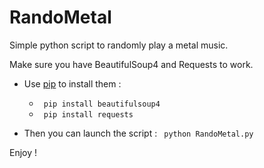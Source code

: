 # RandoMetal
Simple python script to randomly play a metal music.

Make sure you have BeautifulSoup4 and Requests to work.

* Use [pip](https://pypi.python.org/pypi/pip) to install them :
  * ``` pip install beautifulsoup4```
  * ``` pip install requests```

* Then you can launch the script : ``` python RandoMetal.py```

Enjoy !
